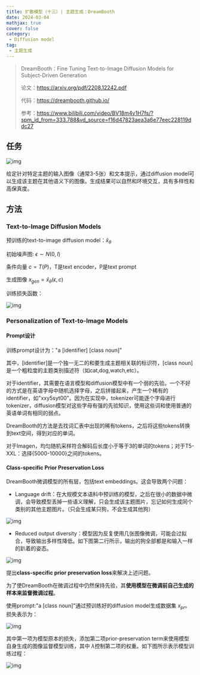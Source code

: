 ```yaml
---
title: 扩散模型（十三）| 主题生成：DreamBooth
date: 2024-03-04
mathjax: true
cover: false
category:
 - Diffusion model
tag:
 - 主题生成
---
```


> DreamBooth：Fine Tuning Text-to-Image Diffusion Models for Subject-Driven Generation
>
> 论文：https://arxiv.org/pdf/2208.12242.pdf
>
> 代码：https://dreambooth.github.io/
>
> 参考：https://www.bilibili.com/video/BV18m4y1H7fs/?spm_id_from=333.788&vd_source=f16d47823aea3a6e77eec228119ddc27

## 任务

![img](https://lichtung612.eos-beijing-1.cmecloud.cn/2024/12-diffusion-models/0.jpg)

给定针对特定主题的输入图像（通常3-5张）和文本提示，通过diffusion model可以生成该主题在其他语义下的图像。生成结果可以自然和环境交互，具有多样性和高保真度。

## 方法

### Text-to-Image Diffusion Models

预训练的text-to-image diffusion model：$\hat x_\theta$

初始噪声图: $\epsilon \sim N(0,I)$

条件向量 $c=T(P)$，T是text encoder，P是text prompt

生成图像 $x_{gen} = \hat x_\theta(\epsilon,c)$

训练损失函数：

![img](https://lichtung612.eos-beijing-1.cmecloud.cn/2024/12-diffusion-models/1.jpg)

### Personalization of Text-to-Image Models

#### **Prompt设计**

训练prompt设计为："a [identifier] [class noun]"

其中，[identifier]是一个独一无二的和要生成主题相关联的标识符，[class noun]是一个粗粒度的主题类别描述符（如cat,dog,watch,etc）。

对于identifier，其需要在语言模型和diffusion模型中有一个弱的先验。一个不好的方式是在英语字母中随机选择字母，之后拼接起来，产生一个稀有的identifier，如"xxy5syt00"。因为在实现中，tokenizer可能逐个字母进行tokenizer，diffusion模型对这些字母有强的先验知识，使用这些词和使用普通的英语单词有相同的弱点。

DreamBooth的方法是去找词汇表中出现的稀有tokens，之后将这些tokens转换到text空间，得到对应的单词。

对于Imagen，均匀随机采样符合解码后长度小于等于3的单词的tokens；对于T5-XXL：选择{5000-10000}之间的tokens。

#### **Class-specific Prior Preservation Loss**

DreamBooth微调模型的所有层，包括text embeddings。这会导致两个问题：

- Language drift：在大规模文本语料中预训练的模型，之后在很小的数据中微调，会导致模型丢掉一些语义理解，只会生成该主题图片，忘记如何生成同个类别的其他主题图片。（只会生成某只狗，不会生成其他狗）

![img](https://lichtung612.eos-beijing-1.cmecloud.cn/2024/12-diffusion-models/2.jpg)

- Reduced output diversity：模型因为反复使用几张图像微调，可能会过拟合，导致输出多样性降低。如下图第二行所示，输出的狗全部都是和输入一样的趴着的姿态。

![img](https://lichtung612.eos-beijing-1.cmecloud.cn/2024/12-diffusion-models/3.jpg)

提出**class-specific prior preservation loss**来解决上述问题。

为了使DreamBooth在微调过程中仍然保持先验，其**使用模型在微调前自己生成的样本来监督微调过程**。

使用prompt:"a [class noun]"通过预训练好的diffusion model生成数据集 $x_{pr}$。损失表示为：

![img](https://lichtung612.eos-beijing-1.cmecloud.cn/2024/12-diffusion-models/4.jpg)

其中第一项为模型原本的损失，添加第二项prior-preservation term来使用模型自身生成的图像监督模型训练，其中 $\lambda$控制第二项的权重。如下图所示表示模型训练过程：

![img](https://lichtung612.eos-beijing-1.cmecloud.cn/2024/12-diffusion-models/5.jpg)
